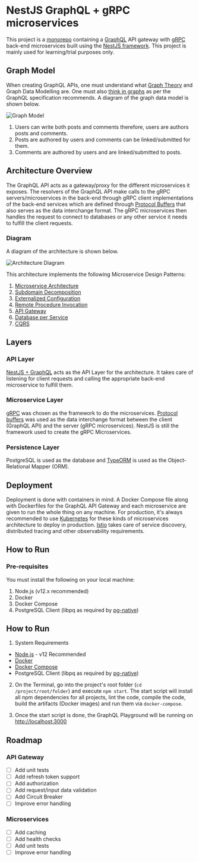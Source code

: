 # NestJS GraphQL + gRPC microservices

This project is a [monorepo](https://gomonorepo.org/) containing a [GraphQL](https://graphql.org/) API gateway with [gRPC](https://grpc.io/) back-end microservices built using the [NestJS framework](https://nestjs.com/). This project is mainly used for learning/trial purposes only.

## Graph Model

When creating GraphQL APIs, one must understand what [Graph Theory](https://en.wikipedia.org/wiki/Graph_theory) and Graph Data Modelling are. One must also [think in graphs](https://graphql.org/learn/thinking-in-graphs/) as per the GraphQL specification recommends. A diagram of the graph data model is shown below.

![Graph Model](https://raw.githubusercontent.com/benjsicam/nestjs-graphql-microservices/master/docs/img/graph-model.png)

1. Users can write both posts and comments therefore, users are authors posts and comments.
2. Posts are authored by users and comments can be linked/submitted for them.
3. Comments are authored by users and are linked/submitted to posts.

## Architecture Overview
 
The GraphQL API acts as a gateway/proxy for the different microservices it exposes. The resolvers of the GraphQL API make calls to the gRPC servers/microservices in the back-end through gRPC client implementations of the back-end services which are defined through [Protocol Buffers](https://developers.google.com/protocol-buffers/) that also serves as the data interchange format. The gRPC microservices then handles the request to connect to databases or any other service it needs to fulfill the client requests.

### Diagram

A diagram of the architecture is shown below.

![Architecture Diagram](https://raw.githubusercontent.com/benjsicam/nestjs-graphql-microservices/master/docs/img/archi-diagram.png)

This architecture implements the following Microservice Design Patterns:

1. [Microservice Architecture](https://microservices.io/patterns/microservices.html)
2. [Subdomain Decomposition](https://microservices.io/patterns/decomposition/decompose-by-subdomain.html)
3. [Externalized Configuration](https://microservices.io/patterns/externalized-configuration.html)
4. [Remote Procedure Invocation](https://microservices.io/patterns/communication-style/rpi.html)
5. [API Gateway](https://microservices.io/patterns/apigateway.html)
6. [Database per Service](https://microservices.io/patterns/data/database-per-service.html)
7. [CQRS](https://microservices.io/patterns/data/cqrs.html)

## Layers

### API Layer

[NestJS + GraphQL](https://nestjs.com/) acts as the API Layer for the architecture. It takes care of listening for client requests and calling the appropriate back-end microservice to fulfill them.

### Microservice Layer

[gRPC](https://grpc.io/) was chosen as the framework to do the microservices. [Protocol buffers](https://developers.google.com/protocol-buffers/) was used as the data interchange format between the client (GraphQL API) and the server (gRPC microservices). NestJS is still the framework used to create the gRPC Microservices.

### Persistence Layer

PostgreSQL is used as the database and [TypeORM](https://typeorm.io/) is used as the Object-Relational Mapper (ORM).

## Deployment

Deployment is done with containers in mind. A Docker Compose file along with Dockerfiles for the GraphQL API Gateway and each microservice are given to run the whole thing on any machine. For production, it's always recommended to use [Kubernetes](https://kubernetes.io/) for these kinds of microservices architecture to deploy in production. [Istio](https://istio.io/) takes care of service discovery, distributed tracing and other observability requirements.

## How to Run

### Pre-requisites

You must install the following on your local machine:

1. Node.js (v12.x recommended)
2. Docker
3. Docker Compose
4. PostgreSQL Client (libpq as required by [pg-native](https://www.npmjs.com/package/pg-native#install))

## How to Run

1. System Requirements
- [Node.js](https://nodejs.org/en/) - v12 Recommended
- [Docker](https://docs.docker.com/install/)
- [Docker Compose](https://docs.docker.com/compose/install/)
- PostgreSQL Client (libpq as required by [pg-native](https://www.npmjs.com/package/pg-native#install))

2. On the Terminal, go into the project's root folder (`cd /project/root/folder`) and execute `npm start`. The start script will install all npm dependencies for all projects, lint the code, compile the code, build the artifacts (Docker images) and run them via `docker-compose`.

3. Once the start script is done, the GraphQL Playground will be running on [http://localhost:3000](http://localhost:3000)

## Roadmap

### API Gateway

- [ ] Add unit tests
- [ ] Add refresh token support
- [ ] Add authorization
- [ ] Add request/input data validation
- [ ] Add Circuit Breaker
- [ ] Improve error handling

### Microservices

- [ ] Add caching
- [ ] Add health checks
- [ ] Add unit tests
- [ ] Improve error handling
